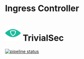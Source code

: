 # Ingress Controller

# <img src=".repo/assets/icon-512x512.png"  width="52" height="52"> TrivialSec

[![pipeline status](https://gitlab.com/trivialsec/ingress-controller/badges/main/pipeline.svg)](https://gitlab.com/trivialsec/ingress-controller/commits/main)

